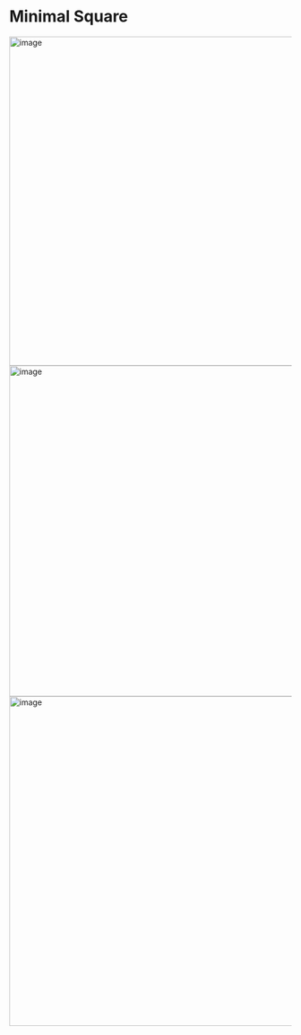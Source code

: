 # Minimal Square #
<img width="587" alt="image" src="https://github.com/user-attachments/assets/378f1dbd-335b-418b-842a-0f0d6fd3512e" />
<img width="590" alt="image" src="https://github.com/user-attachments/assets/29a462f7-88bb-46d8-b17e-8e1c64c42df2" />
<img width="588" alt="image" src="https://github.com/user-attachments/assets/e9eef94a-013a-4dbe-b94a-fec17456b914" />
